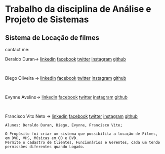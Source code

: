# Trabalho da disciplina de Análise e Projeto de Sistemas
## Sistema de Locação de filmes 
contact me:

Deraldo Duran->
[linkedin](https://www.linkedin.com/in/deraldo-duran)
[facebook](https://www.facebook.com/deraldoduran)
[twitter](https://twitter.com/deraldoduran)
[instagram](https://www.instagram.com/duran.deraldo)
[github](https://github.com/deraldoduran)

<br>
    
Diego Oliveira ->
[linkedin]( )
[facebook]( )
[twitter]( )
[instagram]( )
[github](https://github.com/DiFeitoza)

<br>

Evynne Avelino->
[linkedin]( )
[facebook]( )
[twitter]( )
[instagram]( )
[github]( )

<br>

Francisco Vito Neto ->
[linkedin]( )
[facebook](https://www.facebook.com/vito.neto.3720/)
[twitter]( )
[instagram]( )
[github](https://github.com/franvito)




  
```
Alunos: Deraldo Duran, Diego, Evynne, Francisco Vito;

```
```
O Propósito foi criar um sistema que possibilita a locação de Filmes, em DVD, VHS, Músicas em CD e DVD.
Permite o cadastro de Clientes, Funcionários e Gerentes, cada um tendo permissões diferentes quando Logado.
```
